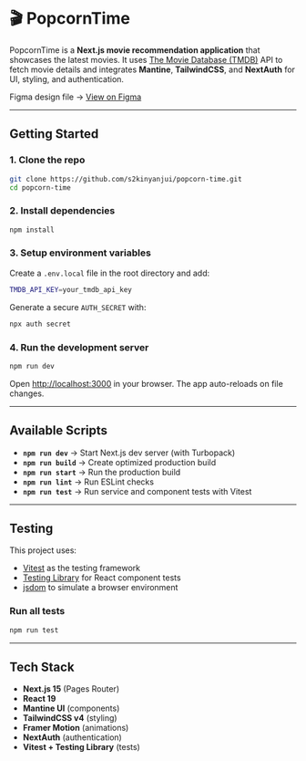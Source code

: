 # 🎬 PopcornTime

PopcornTime is a **Next.js movie recommendation application** that showcases the latest movies. It uses [The Movie Database (TMDB)](https://www.themoviedb.org/) API to fetch movie details and integrates **Mantine**, **TailwindCSS**, and **NextAuth** for UI, styling, and authentication.

Figma design file → [View on Figma](https://www.figma.com/design/OfSwOy5Iuok3qUyj0TpJFf/SIL-Assessment?node-id=0-1&t=Bo9d5w2MB8aUlWOD-1)

---

## Getting Started

### 1. Clone the repo

```bash
git clone https://github.com/s2kinyanjui/popcorn-time.git
cd popcorn-time
```

### 2. Install dependencies

```bash
npm install
```

### 3. Setup environment variables

Create a `.env.local` file in the root directory and add:

```bash
TMDB_API_KEY=your_tmdb_api_key
```

Generate a secure `AUTH_SECRET` with:

```bash
npx auth secret
```

### 4. Run the development server

```bash
npm run dev
```

Open [http://localhost:3000](http://localhost:3000) in your browser.
The app auto-reloads on file changes.

---

## Available Scripts

- **`npm run dev`** → Start Next.js dev server (with Turbopack)
- **`npm run build`** → Create optimized production build
- **`npm run start`** → Run the production build
- **`npm run lint`** → Run ESLint checks
- **`npm run test`** → Run service and component tests with Vitest

---

## Testing

This project uses:

- [Vitest](https://vitest.dev/) as the testing framework
- [Testing Library](https://testing-library.com/docs/react-testing-library/intro/) for React component tests
- [jsdom](https://github.com/jsdom/jsdom) to simulate a browser environment

### Run all tests

```bash
npm run test
```

---

## Tech Stack

- **Next.js 15** (Pages Router)
- **React 19**
- **Mantine UI** (components)
- **TailwindCSS v4** (styling)
- **Framer Motion** (animations)
- **NextAuth** (authentication)
- **Vitest + Testing Library** (tests)
